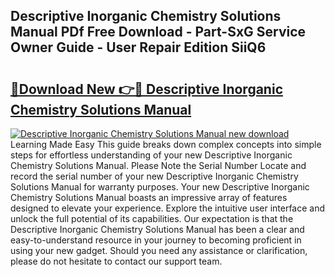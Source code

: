 ## Descriptive Inorganic Chemistry Solutions Manual PDf Free Download - Part-SxG Service Owner Guide - User Repair Edition SiiQ6

# <h2><a href="http://bc58386.oget.top/?id=Descriptive+Inorganic+Chemistry+Solutions+Manual">🔗Download New 👉🔴 Descriptive Inorganic Chemistry Solutions Manual</a></h2>

[![Descriptive Inorganic Chemistry Solutions Manual new download](https://i.imgur.com/5g1atiW.png)](http://bc58386.oget.top/?id=Descriptive+Inorganic+Chemistry+Solutions+Manual)
Learning Made Easy This guide breaks down complex concepts into simple steps for effortless understanding of your new Descriptive Inorganic Chemistry Solutions Manual. Please Note the Serial Number Locate and record the serial number of your new Descriptive Inorganic Chemistry Solutions Manual for warranty purposes. Your new Descriptive Inorganic Chemistry Solutions Manual boasts an impressive array of features designed to elevate your experience. Explore the intuitive user interface and unlock the full potential of its capabilities. Our expectation is that the Descriptive Inorganic Chemistry Solutions Manual has been a clear and easy-to-understand resource in your journey to becoming proficient in using your new gadget. Should you need any assistance or clarification, please do not hesitate to contact our support team.
